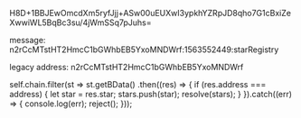 H8D+1BBJEwOmcdXm5ryfJjj+ASw00uEUXwI3ypkhYZRpJD8qho7G1cBxiZeXwwiWL5BqBc3su/4jWmSSq7pJuhs=


message: n2rCcMTstHT2HmcC1bGWhbEB5YxoMNDWrf:1563552449:starRegistry

legacy address: n2rCcMTstHT2HmcC1bGWhbEB5YxoMNDWrf



self.chain.filter(st => st.getBData()
                .then((res) => {
                    if (res.address === address) {
                        let star = res.star;
                        stars.push(star);
                        resolve(stars);
                    }
                }).catch((err) => {
                    console.log(err);
                    reject();
                }));


